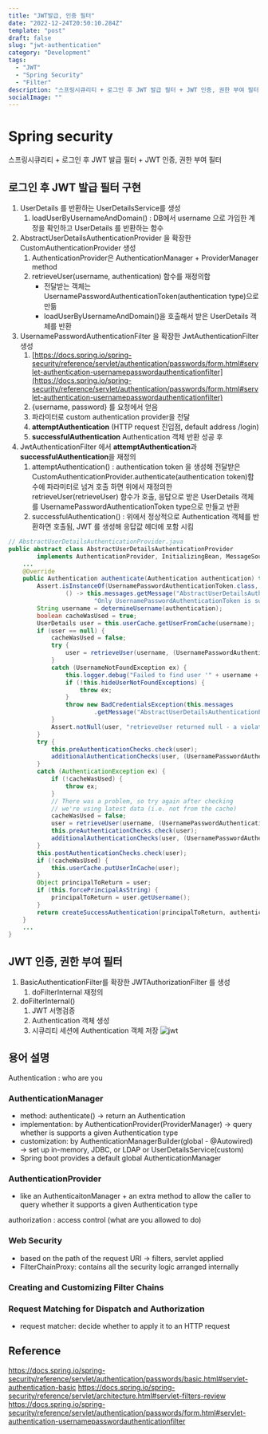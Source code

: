 ```yaml
---
title: "JWT발급, 인증 필터"
date: "2022-12-24T20:50:10.284Z"
template: "post"
draft: false
slug: "jwt-authentication"
category: "Development"
tags:
  - "JWT"
  - "Spring Security"
  - "Filter"
description: "스프링시큐리티 + 로그인 후 JWT 발급 필터 + JWT 인증, 권한 부여 필터"
socialImage: ""
---
```


# Spring security

스프링시큐리티 + 로그인 후 JWT 발급 필터 + JWT 인증, 권한 부여 필터

## 로그인 후 JWT 발급 필터 구현

1. UserDetails 를 반환하는 UserDetailsService를 생성
    1. loadUserByUsernameAndDomain() : DB에서 username 으로 가입한 계정을 확인하고 UserDetails 를 반환하는 함수
2. AbstractUserDetailsAuthenticationProvider 을 확장한 CustomAuthenticationProvider 생성
    1. AuthenticationProvider은 AuthenticationManager + ProviderManager method
    2. retrieveUser(username, authentication) 함수를 재정의함
        - 전달받는 객체는 UsernamePasswordAuthenticationToken(authentication type)으로 만듦
        - loadUserByUsernameAndDomain()을 호출해서 받은  UserDetails 객체를 반환
3. UsernamePasswordAuthenticationFilter 을 확장한 JwtAuthenticationFilter생성
    1. [https://docs.spring.io/spring-security/reference/servlet/authentication/passwords/form.html#servlet-authentication-usernamepasswordauthenticationfilter](https://docs.spring.io/spring-security/reference/servlet/authentication/passwords/form.html#servlet-authentication-usernamepasswordauthenticationfilter)
    2. {username, password} 를 요청에서 얻음
    3. 파라미터로 custom authentication provider을 전달
    4. **attemptAuthentication** (HTTP request 진입점, default address /login)
    5. **successfulAuthentication**  Authentication 객체 반환 성공 후
4. JwtAuthenticationFilter 에서 **attemptAuthentication**과  **successfulAuthentication**을 재정의
    1. attemptAuthentication() : authentication token 을 생성해 전달받은 CustomAuthenticationProvider.authenticate(authentication token)함수에 파라미터로 넘겨 호출 하면 위에서 재정의한 retrieveUser(retrieveUser) 함수가 호출, 응답으로 받은 UserDetails 객체를 UsernamePasswordAuthenticationToken type으로 만들고 반환
    2. successfulAuthentication() : 위에서 정상적으로 Authentication 객체를 반환하면 호출됨, JWT 를 생성해 응답값 헤더에 포함 시킴

```java
// AbstractUserDetailsAuthenticationProvider.java
public abstract class AbstractUserDetailsAuthenticationProvider
		implements AuthenticationProvider, InitializingBean, MessageSourceAware {
	...
	@Override
	public Authentication authenticate(Authentication authentication) throws AuthenticationException {
		Assert.isInstanceOf(UsernamePasswordAuthenticationToken.class, authentication,
				() -> this.messages.getMessage("AbstractUserDetailsAuthenticationProvider.onlySupports",
						"Only UsernamePasswordAuthenticationToken is supported"));
		String username = determineUsername(authentication);
		boolean cacheWasUsed = true;
		UserDetails user = this.userCache.getUserFromCache(username);
		if (user == null) {
			cacheWasUsed = false;
			try {
				user = retrieveUser(username, (UsernamePasswordAuthenticationToken) authentication);
			}
			catch (UsernameNotFoundException ex) {
				this.logger.debug("Failed to find user '" + username + "'");
				if (!this.hideUserNotFoundExceptions) {
					throw ex;
				}
				throw new BadCredentialsException(this.messages
						.getMessage("AbstractUserDetailsAuthenticationProvider.badCredentials", "Bad credentials"));
			}
			Assert.notNull(user, "retrieveUser returned null - a violation of the interface contract");
		}
		try {
			this.preAuthenticationChecks.check(user);
			additionalAuthenticationChecks(user, (UsernamePasswordAuthenticationToken) authentication);
		}
		catch (AuthenticationException ex) {
			if (!cacheWasUsed) {
				throw ex;
			}
			// There was a problem, so try again after checking
			// we're using latest data (i.e. not from the cache)
			cacheWasUsed = false;
			user = retrieveUser(username, (UsernamePasswordAuthenticationToken) authentication);
			this.preAuthenticationChecks.check(user);
			additionalAuthenticationChecks(user, (UsernamePasswordAuthenticationToken) authentication);
		}
		this.postAuthenticationChecks.check(user);
		if (!cacheWasUsed) {
			this.userCache.putUserInCache(user);
		}
		Object principalToReturn = user;
		if (this.forcePrincipalAsString) {
			principalToReturn = user.getUsername();
		}
		return createSuccessAuthentication(principalToReturn, authentication, user);
	}
	...
}
```

## JWT 인증, 권한 부여 필터

1. BasicAuthenticationFilter를 확장한 JWTAuthorizationFilter 를 생성
    1. doFilterInternal 재정의
2. doFilterInternal() 
    1. JWT 서명검증
    2. Authentication 객체 생성 
    3. 시큐리티 세션에 Authentication 객체 저장
![jwt](/media/jwt.jpg)

## 용어 설명

Authentication : who are you 

### AuthenticationManager

- method: authenticate() → return an Authentication
- implementation: by AuthenticationProvider(ProviderManager) → query whether is supports a given Authentication type
- customization: by AuthenticationManagerBuilder(global - @Autowired) → set up in-memory, JDBC, or LDAP or UserDetailsService(custom)
- Spring boot provides a default global AuthenticationManager

### AuthenticationProvider

- like an AuthenticaitonManager + an extra method to allow the caller to query whether it supports a given Authentication type

authorization : access control (what are you allowed to do)

### Web Security

- based on the path of the request URI → filters, servlet applied
- FilterChainProxy: contains all the security logic arranged internally

### Creating and Customizing Filter Chains

### Request Matching for Dispatch and Authorization

- request matcher: decide whether to apply it to an HTTP request


## Reference
https://docs.spring.io/spring-security/reference/servlet/authentication/passwords/basic.html#servlet-authentication-basic
https://docs.spring.io/spring-security/reference/servlet/architecture.html#servlet-filters-review
https://docs.spring.io/spring-security/reference/servlet/authentication/passwords/form.html#servlet-authentication-usernamepasswordauthenticationfilter